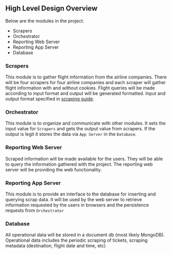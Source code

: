 ## High Level Design Overview

Below are the modules in the project.

- Scrapers
- Orchestrator
- Reporting Web Server
- Reporting App Server
- Database

### Scrapers

This module is to gather flight information from the airline companies. There will be four scrapers for four airline companies and each scraper will gather flight information with and without cookies. Flight queries will be made according to input format and output will be generated formatted. Input and output format specified in [scraping guide](https://github.com/FCanberk/coflight-prep/blob/master/guides/scraping%20guide.md).

### Orchestrator

This module is to organize and communicate with other modules. It sets the input value for `Scrapers` and gets the output value from scrapers. If the output is legit it stores the data via `App Server` in the `Database`.

### Reporting Web Server

Scraped information will be made available for the users. They will be able to query the information gathered with the project. The reporting web server will be providing the web functionality.

### Reporting App Server

This module is to provide an interface to the database for inserting and querying scrap data. It will be used by the web server to retrieve information requested by the users in browsers and the persistence requests from `Orchestrator`

### Database

All operational data will be stored in a document db (most likely MongoDB). Operational data includes the periodic scraping of tickets, scraping metadata (destination, flight date and time, etc)
